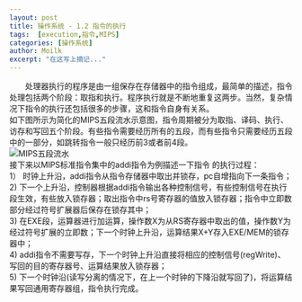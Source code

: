 ```yaml
---
layout: post
title: 操作系统 - 1.2 指令的执行
tags:  [execution,指令,MIPS]
categories: [操作系统]
author: Moilk
excerpt: "在这写上摘记..."
---
```

　　处理器执行的程序是由一组保存在存储器中的指令组成，最简单的描述，指令处理包括两个阶段：取指和执行。程序执行就是不断地重复这两步。当然，复杂情况下指令的执行还包括很多的步骤，这和指令自身有关系。  
如下图所示为简化的MIPS五段流水示意图，指令周期被分为取指、译码、执行、访存和写回五个阶段。有些指令需要经历所有的五段，而有些指令只需要经历五段中的一部分，如跳转指令一般只经历前3或者前4段。  
![MIPS五段流水]({{site.baseurl}}/assets/images/OS/Pipeline_MIPS.png)  
接下来以MIPS标准指令集中的addi指令为例描述一下指令 的执行过程：  
1） 时钟上升沿，addi指令从指令存储器中取出并锁存，pc自增指向下一条指令；  
2) 下一个上升沿，控制器根据addi指令输出各种控制信号，有些控制信号在执行段生效，有些放入锁存器；取出指令中rs号寄存器的值放入锁存器；指令中立即数部分经过符号扩展器后保存在锁存其中；  
3) 在EXE段，运算器进行加运算，操作数X为从RS寄存器中取出的值，操作数Y为经过符号扩展的立即数；下一个时钟上升沿，运算结果X+Y存入EXE/MEM的锁存器中；  
4) addi指令不需要写存，下一个时钟上升沿直接将相应的控制信号(regWrite)、写回的目的寄存器号、运算结果放入锁存器；  
5) 下一个时钟沿(读写分离的情况下，在上一个时钟的下降沿就写回了)，将运算结果写回通用寄存器组，指令执行完成。  
